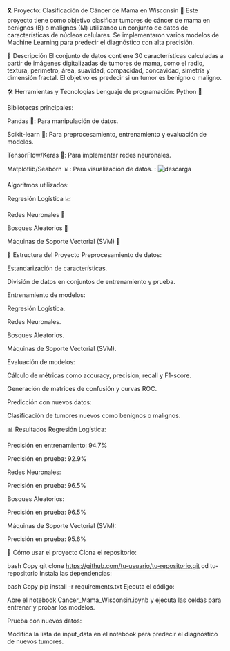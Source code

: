 🎗️ Proyecto: Clasificación de Cáncer de Mama en Wisconsin 🧬
Este proyecto tiene como objetivo clasificar tumores de cáncer de mama en benignos (B) o malignos (M) utilizando un conjunto de datos de características de núcleos celulares. Se implementaron varios modelos de Machine Learning para predecir el diagnóstico con alta precisión.

📌 Descripción
El conjunto de datos contiene 30 características calculadas a partir de imágenes digitalizadas de tumores de mama, como el radio, textura, perímetro, área, suavidad, compacidad, concavidad, simetría y dimensión fractal. El objetivo es predecir si un tumor es benigno o maligno.

🛠️ Herramientas y Tecnologías
Lenguaje de programación: Python 🐍

Bibliotecas principales:

Pandas 🐼: Para manipulación de datos.

Scikit-learn 🔧: Para preprocesamiento, entrenamiento y evaluación de modelos.

TensorFlow/Keras 🤖: Para implementar redes neuronales.

Matplotlib/Seaborn 📊: Para visualización de datos.
: ![descarga](https://github.com/user-attachments/assets/7d7bb47b-868c-4124-8016-9b7648bea54c)


Algoritmos utilizados:

Regresión Logística 📈

Redes Neuronales 🧠

Bosques Aleatorios 🌳

Máquinas de Soporte Vectorial (SVM) 🚀

📂 Estructura del Proyecto
Preprocesamiento de datos:

Estandarización de características.

División de datos en conjuntos de entrenamiento y prueba.

Entrenamiento de modelos:

Regresión Logística.

Redes Neuronales.

Bosques Aleatorios.

Máquinas de Soporte Vectorial (SVM).

Evaluación de modelos:

Cálculo de métricas como accuracy, precision, recall y F1-score.

Generación de matrices de confusión y curvas ROC.

Predicción con nuevos datos:

Clasificación de tumores nuevos como benignos o malignos.

📊 Resultados
Regresión Logística:

Precisión en entrenamiento: 94.7%

Precisión en prueba: 92.9%

Redes Neuronales:

Precisión en prueba: 96.5%

Bosques Aleatorios:

Precisión en prueba: 96.5%

Máquinas de Soporte Vectorial (SVM):

Precisión en prueba: 95.6%

🚀 Cómo usar el proyecto
Clona el repositorio:

bash
Copy
git clone https://github.com/tu-usuario/tu-repositorio.git
cd tu-repositorio
Instala las dependencias:

bash
Copy
pip install -r requirements.txt
Ejecuta el código:

Abre el notebook Cancer_Mama_Wisconsin.ipynb y ejecuta las celdas para entrenar y probar los modelos.

Prueba con nuevos datos:

Modifica la lista de input_data en el notebook para predecir el diagnóstico de nuevos tumores.
